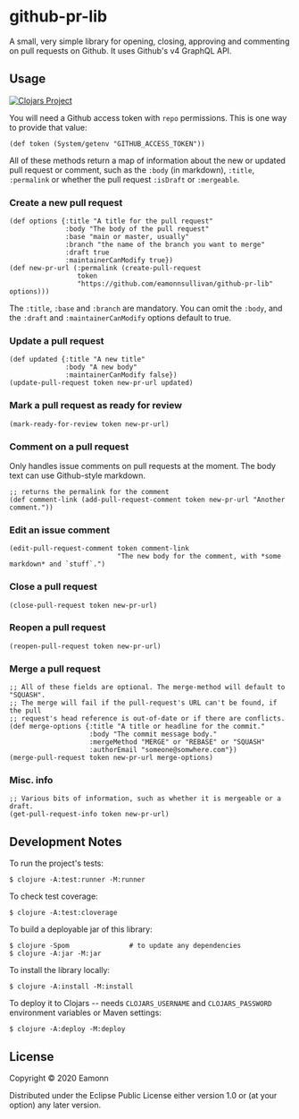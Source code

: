 # github-pr-lib

A small, very simple library for opening, closing, approving and commenting on pull requests on Github. It uses Github's v4 GraphQL API.

## Usage

[![Clojars Project](https://img.shields.io/clojars/v/eamonnsullivan/github-pr-lib.svg)](https://clojars.org/eamonnsullivan/github-pr-lib)

You will need a Github access token with `repo` permissions. This is one way to provide that value:
```
(def token (System/getenv "GITHUB_ACCESS_TOKEN"))
```

All of these methods return a map of information about the new or updated pull request or comment, such as the `:body` (in markdown), `:title`, `:permalink` or whether the pull request `:isDraft` or `:mergeable`.

### Create a new pull request
```
(def options {:title "A title for the pull request"
              :body "The body of the pull request"
              :base "main or master, usually"
              :branch "the name of the branch you want to merge"
              :draft true
              :maintainerCanModify true})
(def new-pr-url (:permalink (create-pull-request
                 token
                 "https://github.com/eamonnsullivan/github-pr-lib" options)))
```
The `:title`, `:base` and `:branch` are mandatory. You can omit the `:body`, and the `:draft` and `:maintainerCanModify` options default to true.

### Update a pull request
```
(def updated {:title "A new title"
              :body "A new body"
              :maintainerCanModify false})
(update-pull-request token new-pr-url updated)
```
### Mark a pull request as ready for review
```
(mark-ready-for-review token new-pr-url)
```
### Comment on a pull request
Only handles issue comments on pull requests at the moment. The body text can use Github-style markdown.
```
;; returns the permalink for the comment
(def comment-link (add-pull-request-comment token new-pr-url "Another comment."))
```
### Edit an issue comment
```
(edit-pull-request-comment token comment-link
                           "The new body for the comment, with *some markdown* and `stuff`.")
```
### Close a pull request
```
(close-pull-request token new-pr-url)
```
### Reopen a pull request
```
(reopen-pull-request token new-pr-url)
```
### Merge a pull request
```
;; All of these fields are optional. The merge-method will default to "SQUASH".
;; The merge will fail if the pull-request's URL can't be found, if the pull
;; request's head reference is out-of-date or if there are conflicts.
(def merge-options {:title "A title or headline for the commit."
                    :body "The commit message body."
                    :mergeMethod "MERGE" or "REBASE" or "SQUASH"
                    :authorEmail "someone@somwhere.com"})
(merge-pull-request token new-pr-url merge-options)
```
### Misc. info
```
;; Various bits of information, such as whether it is mergeable or a draft.
(get-pull-request-info token new-pr-url)
```
## Development Notes

To run the project's tests:

    $ clojure -A:test:runner -M:runner

To check test coverage:

    $ clojure -A:test:cloverage

To build a deployable jar of this library:

    $ clojure -Spom               # to update any dependencies
    $ clojure -A:jar -M:jar

To install the library locally:

    $ clojure -A:install -M:install

To deploy it to Clojars -- needs `CLOJARS_USERNAME` and `CLOJARS_PASSWORD` environment variables or Maven settings:

    $ clojure -A:deploy -M:deploy

## License

Copyright © 2020 Eamonn

Distributed under the Eclipse Public License either version 1.0 or (at
your option) any later version.
